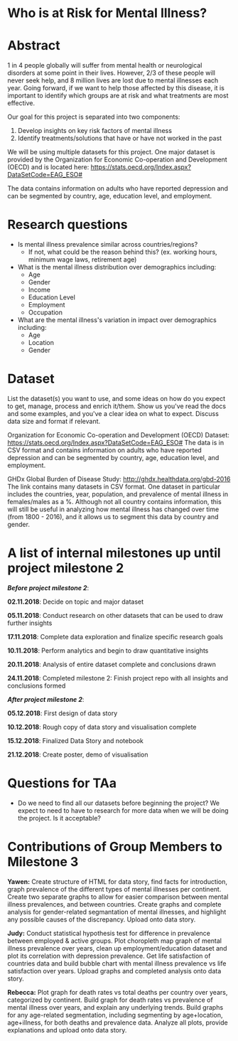 # Who is at Risk for Mental Illness?

# Abstract

1 in 4 people globally will suffer from mental health or neurological disorders at some point in their lives. However, 2/3 of these people will never seek help, and 8 million lives are lost due to mental illnesses each year. Going forward, if we want to help those affected by this disease, it is important to identify which groups are at risk and what treatments are most effective.

Our goal for this project is separated into two components:
1. Develop insights on key risk factors of mental illness
2. Identify treatments/solutions that have or have not worked in the past

We will be using multiple datasets for this project. One major dataset is provided by the Organization for Economic Co-operation and Development (OECD) and is located here: https://stats.oecd.org/Index.aspx?DataSetCode=EAG_ESO#

The data contains information on adults who have reported depression and can be segmented by country, age, education level, and employment.

# Research questions
- Is mental illness prevalence similar across countries/regions?
    - If not, what could be the reason behind this? (ex. working hours, minimum wage laws, retirement age)
- What is the mental illness distribution over demographics including:
    - Age
    - Gender
    - Income
    - Education Level
    - Employment
    - Occupation
- What are the mental illness's variation in impact over demographics including:
    - Age
    - Location
    - Gender

# Dataset

List the dataset(s) you want to use, and some ideas on how do you expect to get, manage, process and enrich it/them. Show us you've read the docs and some examples, and you've a clear idea on what to expect. Discuss data size and format if relevant.

Organization for Economic Co-operation and Development (OECD) Dataset: https://stats.oecd.org/Index.aspx?DataSetCode=EAG_ESO#
The data is in CSV format and contains information on adults who have reported depression and can be segmented by country, age, education level, and employment.

GHDx Global Burden of Disease Study: http://ghdx.healthdata.org/gbd-2016 
The link contains many datasets in CSV format. One dataset in particular includes the countries, year, population, and prevalence of mental illness in females/males as a %. Although not all country contains information, this will still be useful in analyzing how mental illness has changed over time (from 1800 - 2016), and it allows us to segment this data by country and gender. 

# A list of internal milestones up until project milestone 2

***Before project milestone 2***:

**02.11.2018**: Decide on topic and major dataset

**05.11.2018**: Conduct research on other datasets that can be used to draw further insights

**17.11.2018**: Complete data exploration and finalize specific research goals

**10.11.2018**: Perform analytics and begin to draw quantitative insights

**20.11.2018**: Analysis of entire dataset complete and conclusions drawn

**24.11.2018**: Completed milestone 2: Finish project repo with all insights and conclusions formed

***After project milestone 2***:

**05.12.2018**: First design of data story

**10.12.2018**: Rough copy of data story and visualisation complete

**15.12.2018**: Finalized Data Story and notebook

**21.12.2018**: Create poster, demo of visualisation


# Questions for TAa
- Do we need to find all our datasets before beginning the project? We expect to need to have to research for more data when we will be doing the project. Is it acceptable?

# Contributions of Group Members to Milestone 3

**Yawen:** Create structure of HTML for data story, find facts for introduction, graph prevalence of the different types of mental illnesses per continent. Create two separate graphs to allow for easier comparison between mental illness prevalences, and between countries. Create graphs and complete analysis for gender-related segmantation of mental illnesses, and highlight any possible causes of the discrepancy. Upload onto data story.

**Judy:** Conduct statistical hypothesis test for difference in prevalence between employed & active groups. Plot choropleth map graph of mental illness prevalence over years, clean up employment/education dataset and plot its correlation with depression prevalence. Get life satisfaction of countries data and build bubble chart with mental illness prevalence vs life satisfaction over years. Upload graphs and completed analysis onto data story. 

**Rebecca:** Plot graph for death rates vs total deaths per country over years, categorized by continent. Build graph for death rates vs prevalence of mental illness over years, and explain any underlying trends. Build graphs for any age-related segmentation, including segmenting by age+location, age+illness, for both deaths and prevalence data. Analyze all plots, provide explanations and upload onto data story. 
